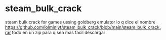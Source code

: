# steam_bulk_crack
steam bulk crack for games ussing goldberg emulator
lo q dice el nombre
https://github.com/lolminiyt/steam_bulk_crack/blob/main/steam_bulk_crack.rar todo en un zip para q sea mas facil descargar
